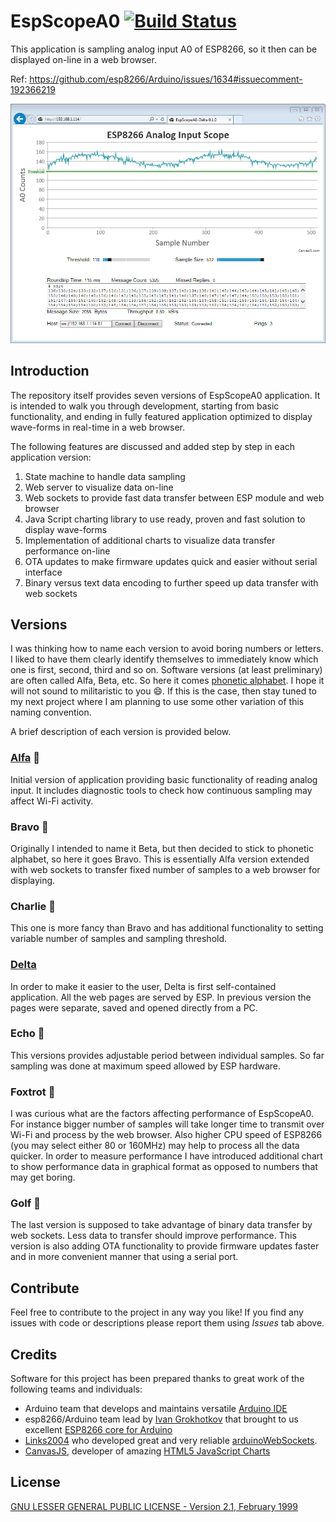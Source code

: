 # EspScopeA0 [![Build Status](https://travis-ci.org/krzychb/EspScopeA0.svg?branch=master)](https://travis-ci.org/krzychb/EspScopeA0)

This application is sampling analog input A0 of ESP8266, so it then can be displayed on-line in a web browser.

Ref: https://github.com/esp8266/Arduino/issues/1634#issuecomment-192366219

![Scope version Delta in Internet Explorer](Delta/pictures/web-browser-ie-scope-delta.png)


## Introduction

The repository itself provides seven versions of EspScopeA0 application. It is intended to walk you through development, starting from basic functionality, and ending in fully featured application optimized to display wave-forms in real-time in a web browser.

The following features are discussed and added step by step in each application version:
1. State machine to handle data sampling
2. Web server to visualize data on-line
3. Web sockets to provide fast data transfer between ESP module and web browser
4. Java Script charting library to use ready, proven and fast solution to display wave-forms
5. Implementation of additional charts to visualize data transfer performance on-line
6. OTA updates to make firmware updates quick and easier without serial interface
7. Binary versus text data encoding to further speed up data transfer with web sockets


## Versions

I was thinking how to name each version to avoid boring numbers or letters. I liked to have them clearly identify themselves to immediately know which one is first, second, third and so on. Software versions (at least preliminary) are often called Alfa, Beta, etc. So here it comes [phonetic alphabet]( https://en.wikipedia.org/wiki/NATO_phonetic_alphabet). I hope it will not sound to militaristic to you :smile:. If this is the case, then stay tuned to my next project where I am planning to use some other variation of this naming convention. 

A brief description of each version is provided below.


### [Alfa](Alfa) :construction:

Initial version of application providing basic functionality of reading analog input. It includes diagnostic tools to check how continuous sampling may affect Wi-Fi activity.


### Bravo :construction:

Originally I intended to name it Beta, but then decided to stick to phonetic alphabet, so here it goes Bravo. This is essentially Alfa version extended with web sockets to transfer fixed number of samples to a web browser for displaying.


### Charlie :construction:

This one is more fancy than Bravo and has additional functionality to setting variable number of samples and sampling threshold.


### [Delta](Delta)

In order to make it easier to the user, Delta is first self-contained application. All the web pages are served by ESP. In previous version the pages were separate, saved and opened directly from a PC.


### Echo :construction:

This versions provides adjustable period between individual samples. So far sampling was done at maximum speed allowed by ESP hardware.


### Foxtrot :construction:

I was curious what are the factors affecting performance of EspScopeA0. For instance bigger number of samples will take longer time to transmit over Wi-Fi and process by the web browser. Also higher CPU speed of ESP8266 (you may select either 80 or 160MHz) may help to process all the data quicker. In order to measure performance I have introduced additional chart to show performance data in graphical format as opposed to numbers that may get boring.


### Golf :construction:

The last version is supposed to take advantage of binary data transfer by web sockets. Less data to transfer should improve performance. This version is also adding OTA functionality to provide firmware updates faster and in more convenient manner that using a serial port.


## Contribute

Feel free to contribute to the project in any way you like!
If you find any issues with code or descriptions please report them using *Issues* tab above.


## Credits

Software for this project has been prepared thanks to great work of the following teams and individuals:
* Arduino team that develops and maintains versatile [Arduino IDE](https://www.arduino.cc/)
* esp8266/Arduino team lead by [Ivan Grokhotkov](https://twitter.com/i_grr) that brought to us excellent [ESP8266 core for Arduino](https://github.com/esp8266/Arduino)
* [Links2004](https://twitter.com/links2004) who developed great and very reliable [arduinoWebSockets](https://github.com/Links2004/arduinoWebSockets).
* [CanvasJS](https://twitter.com/canvasjs), developer of amazing [HTML5 JavaScript Charts](http://canvasjs.com/)


## License

[GNU LESSER GENERAL PUBLIC LICENSE - Version 2.1, February 1999](LICENSE)


